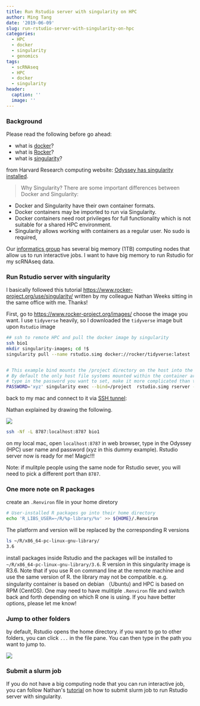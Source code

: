 ```yaml
---
title: Run Rstudio server with singularity on HPC
author: Ming Tang
date: '2019-06-09'
slug: run-rstudio-server-with-singularity-on-hpc
categories:
  - HPC
  - docker
  - singularity
  - genomics
tags:
  - scRNAseq
  - HPC
  - docker
  - singularity
header:
  caption: ''
  image: ''
---
```


### Background
Please read the following before go ahead:

* what is [docker](https://www.docker.com/)?  
* what is [Rocker](https://www.rocker-project.org/)?  
* what is [singularity](https://www.sylabs.io/docs/)?  


from Harvard Research computing website: [Odyssey has singularity installed](https://www.rc.fas.harvard.edu/resources/documentation/software/singularity-on-odyssey/).

>Why Singularity?
There are some important differences between Docker and Singularity:

* Docker and Singularity have their own container formats.
* Docker containers may be imported to run via Singularity.
* Docker containers need root privileges for full functionality which is not suitable for a shared HPC environment.
* Singularity allows working with containers as a regular user. No sudo is required,

Our [informatics group](https://informatics.fas.harvard.edu/) has several big memory (1TB) computing nodes that allow us to run interactive jobs. I want to have big memory to run Rstudio for my scRNAseq data.

### Run Rstudio server with singularity
I basically followed this tutorial https://www.rocker-project.org/use/singularity/ written by my colleague Nathan Weeks sitting in the same office with me. Thanks!

First, go to https://www.rocker-project.org/images/ choose the image you want. I use `tidyverse` heavily, so I downloaded the `tidyverse` image buit upon `Rstudio` image


```bash
## ssh to remote HPC and pull the docker image by singularity
ssh bio1
mkdir singularity-images; cd !$
singularity pull --name rstudio.simg docker://rocker/tidyverse:latest


# This example bind mounts the /project directory on the host into the Singularity container.
# By default the only host file systems mounted within the container are $HOME, /tmp, /proc, /sys, and /dev.
# type in the password you want to set, make it more complicated than this dummy one
PASSWORD='xyz' singularity exec --bind=/project  rstudio.simg rserver --auth-none=0  --auth-pam-helper-path=pam-helper --www-address=127.0.0.1

```

back to my mac and connect to it via [SSH tunnel](https://www.ssh.com/ssh/tunneling/):

Nathan explained by drawing the following.

![](/img/ssh_tunnel.jpg)
```bash
ssh -Nf -L 8787:localhost:8787 bio1
```


on my local mac, open `localhost:8787` in web browser, type in the Odyssey (HPC) user name and password (xyz in this dummy example). Rstudio server now is ready for me! Magic!!!

Note: if mulitple people using the same node for Rstudio sever, you will need to pick a different
port than `8787`.
### One more note on R packages

create an `.Renviron` file in your home diretory
```bash 
# User-installed R packages go into their home directory
echo 'R_LIBS_USER=~/R/%p-library/%v' >> ${HOME}/.Renviron
```
The platform and version will be replaced by the corresponding R versions

```bash
ls ~/R/x86_64-pc-linux-gnu-library/
3.6
```

install packages inside Rstudio and the packages will be installed to `~/R/x86_64-pc-linux-gnu-library/3.6`. R version in this singularity image is R3.6. Note that if you use R on command line at the remote machine and use the same version of R. the library may not be compatible. e.g. singularity container is based on debian （Ubuntu) and HPC is based on RPM (CentOS). One may need to have mulitiple `.Renviron` file and switch back and forth depending on which R one is using. If you have better options, please let me know!

### Jump to other folders
by default, Rstudio opens the home directory. if you want to go to other folders, you can click `...` in the file pane.
You can then type in the path you want to jump to.

![](/img/change_path.png)

### Submit a slurm job

If you do not have a big computing node that you can run interactive job, you can follow Nathan's [tutorial](https://www.rocker-project.org/use/singularity/) on how to submit slurm job to run Rstudio server with singularity.